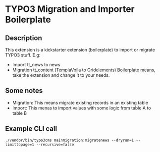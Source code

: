 # TYPO3 Migration and Importer Boilerplate

## Description
This extension is a kickstarter extension (boilerplate) to import or migrate TYPO3 stuff. 
E.g: 
* Import tt_news to news
* Migration tt_content (TemplaVoila to Gridelements)
Boilerplate means, take the extension and change it to your needs.

## Some notes
* Migration: This means migrate existing records in an existing table
* Import: This menas to import values with some logic from table A to table B

## Example CLI call
`./vendor/bin/typo3cms mainmigration:migratenews --dryrun=1 --limittopage=1 --recursive=false`
